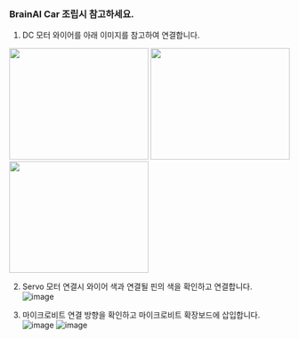 ### BrainAI Car 조립시 참고하세요.

1. DC 모터 와이어를 아래 이미지를 참고하여 연결합니다. <br>
<img src="https://user-images.githubusercontent.com/73767162/225786839-9ecd3e3d-2e80-4803-93da-997ab706aa07.png" width="250" height="200"/>
<img src="https://user-images.githubusercontent.com/73767162/225786620-927010e9-11d9-4429-ab00-52b54be7a292.png" width="250" height="200"/>
<img src="https://user-images.githubusercontent.com/73767162/225786898-3dec0581-c250-4edb-be26-7ed2cc58f874.png" width="250" height="200"/>

2. Servo 모터 연결시 와이어 색과 연결될 핀의 색을 확인하고 연결합니다. <br>
![image](https://user-images.githubusercontent.com/73767162/225787395-6e29f043-6a90-41a4-b852-cadbe7fff945.png)


2. 마이크로비트 연결 방향을 확인하고 마이크로비트 확장보드에 삽입합니다. <br>
![image](https://user-images.githubusercontent.com/73767162/225787236-a88c859c-712e-410f-b758-d92fe38c6082.png)
![image](https://user-images.githubusercontent.com/73767162/225787144-54a49696-d4a0-452b-bdf1-1b51a64ae544.png)


